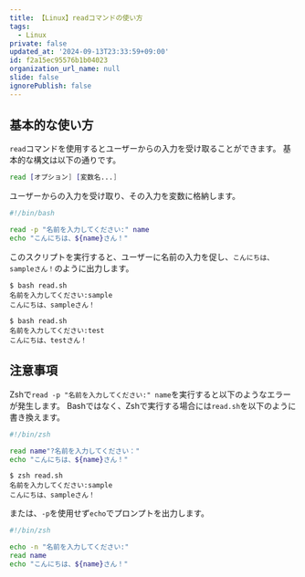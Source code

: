 ```yaml
---
title: 【Linux】readコマンドの使い方
tags:
  - Linux
private: false
updated_at: '2024-09-13T23:33:59+09:00'
id: f2a15ec95576b1b04023
organization_url_name: null
slide: false
ignorePublish: false
---
```

## 基本的な使い方
`read`コマンドを使用するとユーザーからの入力を受け取ることができます。
基本的な構文は以下の通りです。

```bash
read [オプション] [変数名...]
```

ユーザーからの入力を受け取り、その入力を変数に格納します。

```bash:read.sh
#!/bin/bash

read -p "名前を入力してください:" name
echo "こんにちは、${name}さん！"
```

このスクリプトを実行すると、ユーザーに名前の入力を促し、`こんにちは、sampleさん！`のように出力します。

```terminal:ターミナル
$ bash read.sh
名前を入力してください:sample
こんにちは、sampleさん！

$ bash read.sh
名前を入力してください:test
こんにちは、testさん！
```

## 注意事項

Zshで`read -p "名前を入力してください:" name`を実行すると以下のようなエラーが発生します。
Bashではなく、Zshで実行する場合には`read.sh`を以下のように書き換えます。

```zsh:read.sh
#!/bin/zsh

read name"?名前を入力してください："
echo "こんにちは、${name}さん！"
```

```terminal:ターミナル
$ zsh read.sh
名前を入力してください:sample
こんにちは、sampleさん！
```

または、`-p`を使用せず`echo`でプロンプトを出力します。

```zsh:read.sh
#!/bin/zsh

echo -n "名前を入力してください:"
read name
echo "こんにちは、${name}さん！"
```


